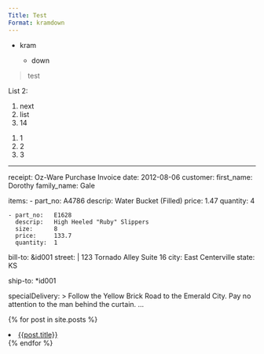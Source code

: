 ```yaml
---
Title: Test
Format: kramdown
---
```


* kram

  + down

> test

List 2:

1. next
2. list
3. 14

<ol>
  <li>1</li>
  <li>2</li>
  <li>3</li>
</ol>

---
receipt:     Oz-Ware Purchase Invoice
date:        2012-08-06
customer:
    first_name:   Dorothy
    family_name:  Gale

items:
    - part_no:   A4786
      descrip:   Water Bucket (Filled)
      price:     1.47
      quantity:  4

    - part_no:   E1628
      descrip:   High Heeled "Ruby" Slippers
      size:      8
      price:     133.7
      quantity:  1

bill-to:  &id001
    street: |
            123 Tornado Alley
            Suite 16
    city:   East Centerville
    state:  KS

ship-to:  *id001

specialDelivery:  >
    Follow the Yellow Brick
    Road to the Emerald City.
    Pay no attention to the
    man behind the curtain.
...


{% for post in site.posts %}
  <li>
    <a href="{{post.url}}">{{post.title}}</a>
  </li>
{% endfor %}

